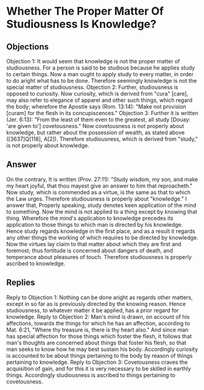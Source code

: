 # Whether The Proper Matter Of Studiousness Is Knowledge?
## Objections
Objection 1: It would seem that knowledge is not the proper matter of studiousness. For a person is said to be studious because he applies study to certain things. Now a man ought to apply study to every matter, in order to do aright what has to be done. Therefore seemingly knowledge is not the special matter of studiousness.
Objection 2: Further, studiousness is opposed to curiosity. Now curiosity, which is derived from "cura" [care], may also refer to elegance of apparel and other such things, which regard the body; wherefore the Apostle says (Rom. 13:14): "Make not provision [curam] for the flesh in its concupiscences."
Objection 3: Further it is written (Jer. 6:13): "From the least of them even to the greatest, all study [Douay: 'are given to'] covetousness." Now covetousness is not properly about knowledge, but rather about the possession of wealth, as stated above ([3637]Q[118], A[2]). Therefore studiousness, which is derived from "study," is not properly about knowledge.
## Answer
On the contrary, It is written (Prov. 27:11): "Study wisdom, my son, and make my heart joyful, that thou mayest give an answer to him that reproacheth." Now study, which is commended as a virtue, is the same as that to which the Law urges. Therefore studiousness is properly about "knowledge."
I answer that, Properly speaking, study denotes keen application of the mind to something. Now the mind is not applied to a thing except by knowing that thing. Wherefore the mind's application to knowledge precedes its application to those things to which man is directed by his knowledge. Hence study regards knowledge in the first place, and as a result it regards any other things the working of which requires to be directed by knowledge. Now the virtues lay claim to that matter about which they are first and foremost; thus fortitude is concerned about dangers of death, and temperance about pleasures of touch. Therefore studiousness is properly ascribed to knowledge.
## Replies
Reply to Objection 1: Nothing can be done aright as regards other matters, except in so far as is previously directed by the knowing reason. Hence studiousness, to whatever matter it be applied, has a prior regard for knowledge.
Reply to Objection 2: Man's mind is drawn, on account of his affections, towards the things for which he has an affection, according to Mat. 6:21, "Where thy treasure is, there is thy heart also." And since man has special affection for those things which foster the flesh, it follows that man's thoughts are concerned about things that foster his flesh, so that man seeks to know how he may best sustain his body. Accordingly curiosity is accounted to be about things pertaining to the body by reason of things pertaining to knowledge.
Reply to Objection 3: Covetousness craves the acquisition of gain, and for this it is very necessary to be skilled in earthly things. Accordingly studiousness is ascribed to things pertaining to covetousness.